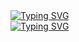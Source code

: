 <link rel="stylesheet" type='text/css' href="https://cdn.jsdelivr.net/gh/devicons/devicon@latest/devicon.min.css" />
<a href="https://git.io/typing-svg"><img src="https://readme-typing-svg.demolab.com?font=Fira+Code&size=60&duration=2500&pause=1250&color=750014&center=false&vCenter=true&width=750&height=100&lines=MIT+bad," alt="Typing SVG" /></a><br/>
<a href="https://git.io/typing-svg"><img src="https://readme-typing-svg.demolab.com?font=Fira+Code&size=60&duration=2500&pause=1250&color=FF6961&center=false&vCenter=true&width=750&height=100&lines=Justin+good" alt="Typing SVG" /></a>




